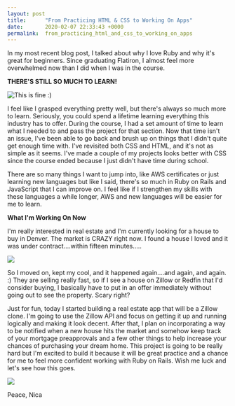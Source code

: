 ```yaml
---
layout: post
title:      "From Practicing HTML & CSS to Working On Apps"
date:       2020-02-07 22:33:43 +0000
permalink:  from_practicing_html_and_css_to_working_on_apps
---
```



In my most recent blog post, I talked about why I love Ruby and why it's great for beginners. Since graduating Flatiron, I almost feel more overwhelmed now than I did when I was in the course.

**THERE'S STILL SO MUCH TO LEARN!**

![This is fine :)](https://media3.giphy.com/media/z9AUvhAEiXOqA/source.gif)       


I feel like I grasped everything pretty well, but there's always so much more to learn. Seriously, you could spend a lifetime learning everything this industry has to offer. During the course, I had a set amount of time to learn what I needed to and pass the project for that section. Now that time isn't an issue, I've been able to go back and brush up on things that I didn't quite get enough time with. I've revisited both CSS and HTML, and it's not as simple as it seems. I've made a couple of my projects looks better with CSS since the course ended because I just didn't have time during school. 

There are so many things I want to jump into, like AWS certificates or just learning new languages but like I said, there's so much in Ruby on Rails and JavaScript that I can improve on. I feel like if I strengthen my skills with these languages a while longer, AWS and new languages will be easier for me to learn. 

**What I'm Working On Now**

I'm really interested in real estate and I'm currently looking for a house to buy in Denver. The market is CRAZY right now. I found a house I loved and it was under contract....within fifteen minutes.....

![](https://media.tenor.com/images/fdc53b3e36bd7832ce74b94218da25ee/raw)

So I moved on, kept my cool, and it happened again....and again, and again. :) They are selling really fast, so if I see a house on Zillow or Redfin that I'd consider buying, I basically have to put in an offer immediately without going out to see the property. Scary right?

Just for fun, today I started building a real estate app that will be a Zillow clone. I'm going to use the Zillow API and focus on getting it up and running logically and making it look decent. After that, I plan on incorporating a way to be notified when a new house hits the market and somehow keep track of your mortgage preapprovals and a few other things to help increase your chances of purchasing your dream home. This project is going to be really hard but I'm excited to build it because it will be great practice and a chance for me to feel more confident working with Ruby on Rails. Wish me luck and let's see how this goes.

![](https://media.makeameme.org/created/lets-write-some-5bb465.jpg)

Peace,
Nica


